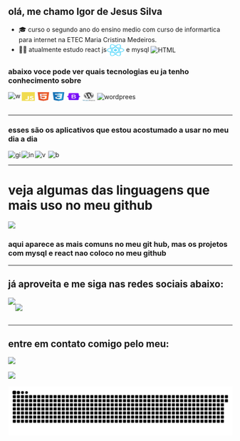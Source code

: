 ## olá, me chamo Igor de Jesus Silva

*  🎓 curso o segundo ano do ensino medio com curso de informartica para internet na ETEC Maria Cristina Medeiros. 
* 👨‍💻 atualmente estudo react js<img align="center" alt="HTML" height="30" width="40" src="https://raw.githubusercontent.com/devicons/devicon/master/icons/react/react-original.svg"> e mysql <img align="center" alt="HTML" height="30" width="40"  src="https://cdn.jsdelivr.net/gh/devicons/devicon/icons/mysql/mysql-plain.svg" />
 
### abaixo voce pode ver quais tecnologias eu ja tenho conhecimento sobre


 <div style="display: inline">
  <img align="center" alt="Js" height="20" width="30" src="https://raw.githubusercontent.com/devicons/devicon/master/icons/javascript/javascript-plain.svg">
  <img align="center" alt="HTML" height="20" width="30" src="https://raw.githubusercontent.com/devicons/devicon/master/icons/html5/html5-original.svg">
  <img align="center" alt="CSS" height="20" width="30" src="https://raw.githubusercontent.com/devicons/devicon/master/icons/css3/css3-original.svg">
  <img align="center" alt="bootstrap" height="20" width="30" src="https://raw.githubusercontent.com/devicons/devicon/master/icons/bootstrap/bootstrap-original.svg">
  <img align="center" alt="wordprees" height="20" width="30" src="https://raw.githubusercontent.com/devicons/devicon/master/icons/wordpress/wordpress-original.svg">   <img align="left" alt="wordprees" height="20" width="30" src="https://cdn.jsdelivr.net/gh/devicons/devicon/icons/mysql/mysql-original.svg" /> 
  <img align="center" alt="wordprees" height="20" width="30" src="https://cdn.jsdelivr.net/gh/devicons/devicon/icons/react/react-original-wordmark.svg" /> <br><br>
</div> 
  
___ 
  
### esses são os aplicativos que estou acostumado a usar no meu dia a dia 


 <div style="display: inline">
  <img align="left" alt="gimp" height="20" width="30" src="https://cdn.jsdelivr.net/gh/devicons/devicon/icons/gimp/gimp-original-wordmark.svg">
  <img align="left" alt="inkscape" height="20" width="30" src="https://cdn.jsdelivr.net/gh/devicons/devicon/icons/inkscape/inkscape-original-wordmark.svg" />
  <img align="left" alt="vscode" height="20" width="30" src="https://cdn.jsdelivr.net/gh/devicons/devicon/icons/vscode/vscode-original-wordmark.svg">
  <img align="left" alt="bootstrap" height="20" width="30" src="https://cdn.jsdelivr.net/gh/devicons/devicon/icons/atom/atom-original.svg"> 
</div>
<br>

 ___ 
 
<div style="display:block;">
 <h1>
  veja algumas das linguagens que mais uso no meu github</h1>
 <img src="https://github-readme-stats.vercel.app/api/top-langs/?username=igorrzinho&theme=tokyonight">
 <h3>aqui aparece as mais comuns no meu git hub, mas os projetos com mysql e react nao coloco no meu github</h3>
</div>

 ___ 
 
 ## já aproveita e me siga nas redes sociais abaixo:
 <div style="display: flex">
<a href="https://www.instagram.com/s_igorzinho/" target="_blank"><img src="https://img.shields.io/badge/-Instagram-%23E4405F?style=for-the-badge&logo=instagram&logoColor=white" target="_blank"></a>

<a href="https://www.linkedin.com/in/igor-de-jesus-silva-066552215" target="_blank"><img src="https://img.shields.io/badge/-LinkedIn-%230077B5?style=for-the-badge&logo=linkedin&logoColor=white"></a>
 
 <!-- <a herf="https://www.youtube.com/channel/UCXYjQXKOxM-Bro76TgAaXXg" target="_blank"><img src="https://img.shields.io/badge/YouTube-FF0000?style=for-the-badge&logo=youtube&logoColor=white"></a>-->
 </div>
 
 ___
 ## entre em contato comigo pelo meu:
 <div>
 <a herf="https://t.me/S_igorrzinho" target="_blank"><img src="https://img.shields.io/badge/Telegram-2CA5E0?style=for-the-badge&logo=telegram&logoColor=white"></a>

<a herf="mailto:sigorcontato@gmail.com?subject=subject text" target="_blank"><img src="https://img.shields.io/badge/Gmail-D14836?style=for-the-badge&logo=gmail&logoColor=white"></a>
 </div>
 
 ![Snake animation](https://github.com/igorrzinho/igorrzinho/blob/output/github-contribution-grid-snake.svg)
